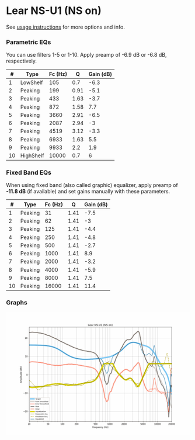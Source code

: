 # Lear NS-U1 (NS on)
See [usage instructions](https://github.com/jaakkopasanen/AutoEq#usage) for more options and info.

### Parametric EQs
You can use filters 1-5 or 1-10. Apply preamp of -6.9 dB or -6.8 dB, respectively.

|   # | Type      |   Fc (Hz) |    Q |   Gain (dB) |
|-----|-----------|-----------|------|-------------|
|   1 | LowShelf  |       105 | 0.7  |        -6.3 |
|   2 | Peaking   |       199 | 0.91 |        -5.1 |
|   3 | Peaking   |       433 | 1.63 |        -3.7 |
|   4 | Peaking   |       872 | 1.58 |         7.7 |
|   5 | Peaking   |      3660 | 2.91 |        -6.5 |
|   6 | Peaking   |      2087 | 2.94 |        -3   |
|   7 | Peaking   |      4519 | 3.12 |        -3.3 |
|   8 | Peaking   |      6933 | 1.63 |         5.5 |
|   9 | Peaking   |      9933 | 2.2  |         1.9 |
|  10 | HighShelf |     10000 | 0.7  |         6   |

### Fixed Band EQs
When using fixed band (also called graphic) equalizer, apply preamp of **-11.8 dB** (if available) and set gains manually with these parameters.

|   # | Type    |   Fc (Hz) |    Q |   Gain (dB) |
|-----|---------|-----------|------|-------------|
|   1 | Peaking |        31 | 1.41 |        -7.5 |
|   2 | Peaking |        62 | 1.41 |        -3   |
|   3 | Peaking |       125 | 1.41 |        -4.4 |
|   4 | Peaking |       250 | 1.41 |        -4.8 |
|   5 | Peaking |       500 | 1.41 |        -2.7 |
|   6 | Peaking |      1000 | 1.41 |         8.9 |
|   7 | Peaking |      2000 | 1.41 |        -3.2 |
|   8 | Peaking |      4000 | 1.41 |        -5.9 |
|   9 | Peaking |      8000 | 1.41 |         7.5 |
|  10 | Peaking |     16000 | 1.41 |        11.4 |

### Graphs
![](./Lear%20NS-U1%20(NS%20on).png)
